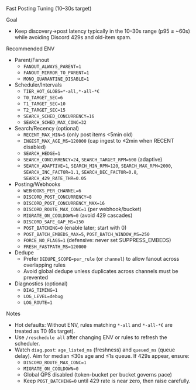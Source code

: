 Fast Posting Tuning (10–30s target)

Goal
- Keep discovery→post latency typically in the 10–30s range (p95 ≤ ~60s) while avoiding Discord 429s and old-item spam.

Recommended ENV
- Parent/Fanout
  - `FANOUT_ALWAYS_PARENT=1`
  - `FANOUT_MIRROR_TO_PARENT=1`
  - `MONO_QUARANTINE_DISABLE=1`
- Scheduler/Intervals
  - `TIER_HOT_GLOBS=*-all,*-all-*€`
  - `T0_TARGET_SEC=6`
  - `T1_TARGET_SEC=10`
  - `T2_TARGET_SEC=15`
  - `SEARCH_SCHED_CONCURRENCY=16`
  - `SEARCH_SCHED_MAX_CONC=32`
- Search/Recency (optional)
  - `RECENT_MAX_MIN=5` (only post items <5min old)
  - `INGEST_MAX_AGE_MS=120000` (cap ingest to ≤2min when RECENT disabled)
  - `SEARCH_HEDGE=1`
  - `SEARCH_CONCURRENCY=24`, `SEARCH_TARGET_RPM=600` (adaptive)
  - `SEARCH_ADAPTIVE=1`, `SEARCH_MIN_RPM=120`, `SEARCH_MAX_RPM=2000`, `SEARCH_INC_FACTOR=1.1`, `SEARCH_DEC_FACTOR=0.8`, `SEARCH_429_RATE_THR=0.05`
- Posting/Webhooks
  - `WEBHOOKS_PER_CHANNEL=6`
  - `DISCORD_POST_CONCURRENCY=8`
  - `DISCORD_POST_CONCURRENCY_MAX=16`
  - `DISCORD_ROUTE_MAX_CONC=1` (per webhook/bucket)
  - `MIGRATE_ON_COOLDOWN=0` (avoid 429 cascades)
  - `DISCORD_SAFE_GAP_MS=150`
  - `POST_BATCHING=0` (enable later; start with 0)
  - `POST_BATCH_EMBEDS_MAX=5`, `POST_BATCH_WINDOW_MS=250`
  - `FORCE_NO_FLAGS=1` (defensive: never set SUPPRESS_EMBEDS)
  - `FRESH_FASTPATH_MS=120000`
- Dedupe
  - Prefer `DEDUPE_SCOPE=per_rule` (or `channel`) to allow fanout across overlapping rules
  - Avoid global dedupe unless duplicates across channels must be prevented
- Diagnostics (optional)
  - `DIAG_TIMING=1`
  - `LOG_LEVEL=debug`
  - `LOG_ROUTE=1`

Notes
- Hot defaults: Without ENV, rules matching `*-all` and `*-all-*€` are treated as T0 (6s target).
- Use `/reschedule all` after changing ENV or rules to refresh the scheduler.
- Watch `diag.post`: `age_listed_ms` (freshness) and `queued_ms` (queue delay). Aim for median ≤30s age and ≤1s queue. If 429s appear, ensure:
  - `DISCORD_ROUTE_MAX_CONC=1`
  - `MIGRATE_ON_COOLDOWN=0`
  - Global QPS disabled (token-bucket per bucket governs pace)
  - Keep `POST_BATCHING=0` until 429 rate is near zero, then raise carefully.

